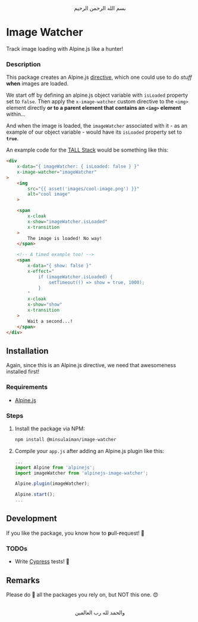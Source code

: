 <div align="center">
    بسم الله الرحمن الرحيم
</div>

# Image Watcher

Track image loading with Alpine.js like a hunter!

### Description

This package creates an Alpine.js [directive](https://alpinejs.dev/advanced/extending#custom-directives), which one could use to do *stuff* **when** images are loaded.

We start off by defining an alpine.js object variable with `isLoaded` property set to `false`. Then apply the `x-image-watcher` custom directive to the `<img>` element directly **or to a parent element that contains an `<img>` element** within...

And when the image is loaded, the `imageWatcher` associated with it - as an example of our object variable - would have its `isLoaded` property set to **`true`**.

An example code for the [TALL Stack](https://tallstack.dev) would be something like this:

```html
<div
    x-data="{ imageWatcher: { isLoaded: false } }"
    x-image-watcher="imageWatcher"
>
    <img
        src="{{ asset('images/cool-image.png') }}"
        alt="cool image"
    >

    <span
        x-cloak
        x-show="imageWatcher.isLoaded"
        x-transition
    >
        The image is loaded! No way!
    </span>

    <!-- A timed example too! -->
    <span
        x-data="{ show: false }"
        x-effect="
            if (imageWatcher.isLoaded) {
                setTimeout(() => show = true, 1000);
            }
        "
        x-cloak
        x-show="show"
        x-transition
    >
        Wait a second...!
    </span>
</div>
```


## Installation

Again, since this is an Alpine.js directive, we need that awesomeness installed first!

### Requirements

- [Alpine.js](https://alpinejs.dev)

### Steps

1. Install the package via NPM:

   ```bash
   npm install @minsulaiman/image-watcher
   ```

2. Compile your `app.js` after adding an Alpine.js plugin like this:

   ```js
   ...
   import Alpine from 'alpinejs';
   import imageWatcher from 'alpinejs-image-watcher';

   Alpine.plugin(imageWatcher);

   Alpine.start();
   ...
   ```


## Development

If you like the package, you know how to **p**ull-**r**equest! 🙂

### TODOs

- Write [Cypress](https://cypress.io) tests! 🙂


## Remarks

Please do 🌟 all the packages you rely on, but NOT this one. 😍


<div align="center">
    <br>والحمد لله رب العالمين
</div>
